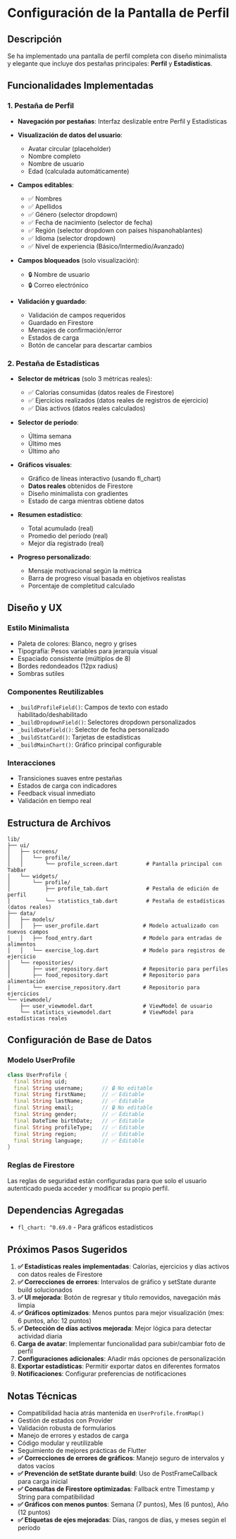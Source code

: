 # Configuración de la Pantalla de Perfil

## Descripción
Se ha implementado una pantalla de perfil completa con diseño minimalista y elegante que incluye dos pestañas principales: **Perfil** y **Estadísticas**.

## Funcionalidades Implementadas

### 1. Pestaña de Perfil
- **Navegación por pestañas**: Interfaz deslizable entre Perfil y Estadísticas
- **Visualización de datos del usuario**:
  - Avatar circular (placeholder)
  - Nombre completo
  - Nombre de usuario
  - Edad (calculada automáticamente)
  
- **Campos editables**:
  - ✅ Nombres
  - ✅ Apellidos  
  - ✅ Género (selector dropdown)
  - ✅ Fecha de nacimiento (selector de fecha)
  - ✅ Región (selector dropdown con países hispanohablantes)
  - ✅ Idioma (selector dropdown)
  - ✅ Nivel de experiencia (Básico/Intermedio/Avanzado)

- **Campos bloqueados** (solo visualización):
  - 🔒 Nombre de usuario
  - 🔒 Correo electrónico

- **Validación y guardado**:
  - Validación de campos requeridos
  - Guardado en Firestore
  - Mensajes de confirmación/error
  - Estados de carga
  - Botón de cancelar para descartar cambios

### 2. Pestaña de Estadísticas
- **Selector de métricas** (solo 3 métricas reales):
  - ✅ Calorías consumidas (datos reales de Firestore)
  - ✅ Ejercicios realizados (datos reales de registros de ejercicio)
  - ✅ Días activos (datos reales calculados)

- **Selector de período**:
  - Última semana
  - Último mes
  - Último año

- **Gráficos visuales**:
  - Gráfico de líneas interactivo (usando fl_chart)
  - **Datos reales** obtenidos de Firestore
  - Diseño minimalista con gradientes
  - Estado de carga mientras obtiene datos

- **Resumen estadístico**:
  - Total acumulado (real)
  - Promedio del período (real)
  - Mejor día registrado (real)

- **Progreso personalizado**:
  - Mensaje motivacional según la métrica
  - Barra de progreso visual basada en objetivos realistas
  - Porcentaje de completitud calculado

## Diseño y UX

### Estilo Minimalista
- Paleta de colores: Blanco, negro y grises
- Tipografía: Pesos variables para jerarquía visual
- Espaciado consistente (múltiplos de 8)
- Bordes redondeados (12px radius)
- Sombras sutiles

### Componentes Reutilizables
- `_buildProfileField()`: Campos de texto con estado habilitado/deshabilitado
- `_buildDropdownField()`: Selectores dropdown personalizados
- `_buildDateField()`: Selector de fecha personalizado
- `_buildStatCard()`: Tarjetas de estadísticas
- `_buildMainChart()`: Gráfico principal configurable

### Interacciones
- Transiciones suaves entre pestañas
- Estados de carga con indicadores
- Feedback visual inmediato
- Validación en tiempo real

## Estructura de Archivos

```
lib/
├── ui/
│   ├── screens/
│   │   └── profile/
│   │       └── profile_screen.dart         # Pantalla principal con TabBar
│   └── widgets/
│       └── profile/
│           ├── profile_tab.dart            # Pestaña de edición de perfil
│           └── statistics_tab.dart         # Pestaña de estadísticas (datos reales)
├── data/
│   ├── models/
│   │   ├── user_profile.dart              # Modelo actualizado con nuevos campos
│   │   ├── food_entry.dart                # Modelo para entradas de alimentos
│   │   └── exercise_log.dart              # Modelo para registros de ejercicio
│   └── repositories/
│       ├── user_repository.dart           # Repositorio para perfiles
│       ├── food_repository.dart           # Repositorio para alimentación
│       └── exercise_repository.dart       # Repositorio para ejercicios
└── viewmodel/
    ├── user_viewmodel.dart                # ViewModel de usuario
    └── statistics_viewmodel.dart          # ViewModel para estadísticas reales
```

## Configuración de Base de Datos

### Modelo UserProfile
```dart
class UserProfile {
  final String uid;
  final String username;      // 🔒 No editable
  final String firstName;     // ✅ Editable
  final String lastName;      // ✅ Editable
  final String email;         // 🔒 No editable
  final String gender;        // ✅ Editable
  final DateTime birthDate;   // ✅ Editable
  final String profileType;   // ✅ Editable
  final String region;        // ✅ Editable
  final String language;      // ✅ Editable
}
```

### Reglas de Firestore
Las reglas de seguridad están configuradas para que solo el usuario autenticado pueda acceder y modificar su propio perfil.

## Dependencias Agregadas
- `fl_chart: ^0.69.0` - Para gráficos estadísticos

## Próximos Pasos Sugeridos

1. **✅ Estadísticas reales implementadas**: Calorías, ejercicios y días activos con datos reales de Firestore
2. **✅ Correcciones de errores**: Intervalos de gráfico y setState durante build solucionados
3. **✅ UI mejorada**: Botón de regresar y título removidos, navegación más limpia
4. **✅ Gráficos optimizados**: Menos puntos para mejor visualización (mes: 6 puntos, año: 12 puntos)
5. **✅ Detección de días activos mejorada**: Mejor lógica para detectar actividad diaria
6. **Carga de avatar**: Implementar funcionalidad para subir/cambiar foto de perfil
7. **Configuraciones adicionales**: Añadir más opciones de personalización
8. **Exportar estadísticas**: Permitir exportar datos en diferentes formatos
9. **Notificaciones**: Configurar preferencias de notificaciones

## Notas Técnicas

- Compatibilidad hacia atrás mantenida en `UserProfile.fromMap()`
- Gestión de estados con Provider
- Validación robusta de formularios
- Manejo de errores y estados de carga
- Código modular y reutilizable
- Seguimiento de mejores prácticas de Flutter
- **✅ Correcciones de errores de gráficos**: Manejo seguro de intervalos y datos vacíos
- **✅ Prevención de setState durante build**: Uso de PostFrameCallback para carga inicial
- **✅ Consultas de Firestore optimizadas**: Fallback entre Timestamp y String para compatibilidad
- **✅ Gráficos con menos puntos**: Semana (7 puntos), Mes (6 puntos), Año (12 puntos)
- **✅ Etiquetas de ejes mejoradas**: Días, rangos de días, y meses según el período
